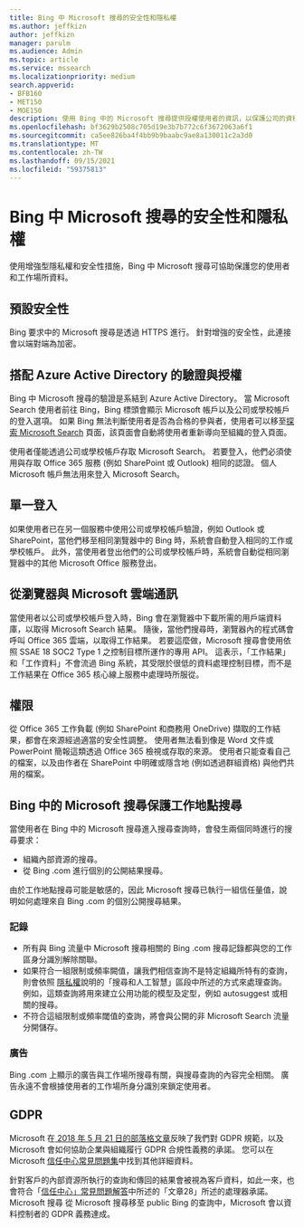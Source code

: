 ```yaml
---
title: Bing 中 Microsoft 搜尋的安全性和隱私權
ms.author: jeffkizn
author: jeffkizn
manager: parulm
ms.audience: Admin
ms.topic: article
ms.service: mssearch
ms.localizationpriority: medium
search.appverid:
- BFB160
- MET150
- MOE150
description: 使用 Bing 中的 Microsoft 搜尋提供授權使用者的資訊，以保護公司的資料和使用者。
ms.openlocfilehash: bf3629b2508c705d19e3b7b772c6f3672063a6f1
ms.sourcegitcommit: ca5ee826ba4f4bb9b9baabc9ae8a130011c2a3d0
ms.translationtype: MT
ms.contentlocale: zh-TW
ms.lasthandoff: 09/15/2021
ms.locfileid: "59375813"
---
```

# <a name="security-and-privacy-for-microsoft-search-in-bing"></a>Bing 中 Microsoft 搜尋的安全性和隱私權

使用增強型隱私權和安全性措施，Bing 中 Microsoft 搜尋可協助保護您的使用者和工作場所資料。

## <a name="secure-by-default"></a>預設安全性

Bing 要求中的 Microsoft 搜尋是透過 HTTPS 進行。 針對增強的安全性，此連接會以端對端為加密。
  
## <a name="authentication-and-authorization-with-azure-active-directory"></a>搭配 Azure Active Directory 的驗證與授權

Bing 中 Microsoft 搜尋的驗證是系結到 Azure Active Directory。 當 Microsoft Search 使用者前往 Bing，Bing 標頭會顯示 Microsoft 帳戶以及公司或學校帳戶的登入選項。 如果 Bing 無法判斷使用者是否為合格的參與者，使用者可以移至[探索 Microsoft Search](https://www.bing.com/business/explore) 頁面，該頁面會自動將使用者重新導向至組織的登入頁面。

使用者僅能透過公司或學校帳戶存取 Microsoft Search。 若要登入，他們必須使用與存取 Office 365 服務 (例如 SharePoint 或 Outlook) 相同的認證。 個人 Microsoft 帳戶無法用來登入 Microsoft Search。

## <a name="single-sign-on"></a>單一登入

如果使用者已在另一個服務中使用公司或學校帳戶驗證，例如 Outlook 或 SharePoint，當他們移至相同瀏覽器中的 Bing 時，系統會自動登入相同的工作或學校帳戶。 此外，當使用者登出他們的公司或學校帳戶時，系統會自動從相同瀏覽器中的其他 Microsoft Office 服務登出。
  
## <a name="communicates-with-the-microsoft-cloud-from-the-browser"></a>從瀏覽器與 Microsoft 雲端通訊

當使用者以公司或學校帳戶登入時，Bing 會在瀏覽器中下載所需的用戶端資料庫，以取得 Microsoft Search 結果。 隨後，當他們搜尋時，瀏覽器內的程式碼會呼叫 Office 365 雲端，以取得工作結果。 若要這麼做，Microsoft 搜尋會使用依照 SSAE 18 SOC2 Type 1 之控制目標所運作的專用 API。 這表示，「工作結果」和「工作資料」不會流過 Bing 系統，其受限於很低的資料處理控制目標，而不是工作結果在 Office 365 核心線上服務中處理時所服從。
  
## <a name="permissions"></a>權限

從 Office 365 工作負載 (例如 SharePoint 和商務用 OneDrive) 擷取的工作結果，都會在來源經過適當的安全性調整。 使用者無法看到像是 Word 文件或 PowerPoint 簡報這類透過 Office 365 檢視或存取的來源。 使用者只能查看自己的檔案，以及由作者在 SharePoint 中明確或隱含地 (例如透過群組資格) 與他們共用的檔案。

## <a name="microsoft-search-in-bing-protects-workplace-searches"></a>Bing 中的 Microsoft 搜尋保護工作地點搜尋

當使用者在 Bing 中的 Microsoft 搜尋進入搜尋查詢時，會發生兩個同時進行的搜尋要求：

- 組織內部資源的搜尋。
- 從 Bing .com 進行個別的公開結果搜尋。

由於工作地點搜尋可能是敏感的，因此 Microsoft 搜尋已執行一組信任量值，說明如何處理來自 Bing .com 的個別公開搜尋結果。

### <a name="logging"></a>記錄

- 所有與 Bing 流量中 Microsoft 搜尋相關的 Bing .com 搜尋記錄都與您的工作區身分識別解除關聯。
- 如果符合一組限制或頻率闕值，讓我們相信查詢不是特定組織所特有的查詢，則會依照 [隱私權](https://privacy.microsoft.com/privacystatement)說明的「搜尋和人工智慧」區段中所述的方式來處理查詢。 例如，這類查詢將用來建立公用功能的模型及定型，例如 autosuggest 或相關的搜尋。
- 不符合這組限制或頻率閾值的查詢，將會與公開的非 Microsoft Search 流量分開儲存。

### <a name="advertising"></a>廣告

Bing .com 上顯示的廣告與工作場所搜尋有關，與搜尋查詢的內容完全相關。 廣告永遠不會根據使用者的工作場所身分識別來鎖定使用者。

## <a name="gdpr"></a>GDPR

Microsoft 在[ 2018 年 5 月 21 日的部落格文章](https://blogs.microsoft.com/on-the-issues/2018/05/21/microsofts-commitment-to-gdpr-privacy-and-putting-customers-in-control-of-their-own-data/)反映了我們對 GDPR 規範，以及 Microsoft 會如何協助企業與組織履行 GDPR 合規性義務的承諾。 您可以在 Microsoft [信任中心常見問題集](https://www.microsoft.com/trustcenter/privacy/gdpr/gdpr-faqs)中找到其他詳細資料。

針對客戶的內部資源所執行的查詢和傳回的結果會被視為客戶資料，如此一來，也會符合「[信任中心」常見問題解答](https://www.microsoft.com/trustcenter/privacy/gdpr/gdpr-faqs)中所述的「文章28」所述的處理器承諾。 Microsoft 搜尋 從 Microsoft 搜尋移至 public Bing 的查詢中，Microsoft 會以資料控制者的 GDPR 義務達成。
